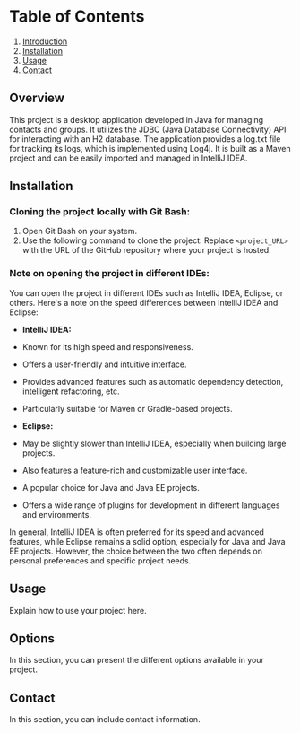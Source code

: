 # Table of Contents

1. [Introduction](#overview)
2. [Installation](#installation)
3. [Usage](#usage)
4. [Contact](#contact)

## Overview <a name="overview"></a>
This project is a desktop application developed in Java for managing contacts and groups. It utilizes the JDBC (Java Database Connectivity) API for interacting with an H2 database. The application provides a log.txt file for tracking its logs, which is implemented using Log4j. It is built as a Maven project and can be easily imported and managed in IntelliJ IDEA.


## Installation <a name="installation"></a>
### Cloning the project locally with Git Bash:

1. Open Git Bash on your system.
2. Use the following command to clone the project:
Replace `<project_URL>` with the URL of the GitHub repository where your project is hosted.

### Note on opening the project in different IDEs:

You can open the project in different IDEs such as IntelliJ IDEA, Eclipse, or others. Here's a note on the speed differences between IntelliJ IDEA and Eclipse:

- **IntelliJ IDEA:**
- Known for its high speed and responsiveness.
- Offers a user-friendly and intuitive interface.
- Provides advanced features such as automatic dependency detection, intelligent refactoring, etc.
- Particularly suitable for Maven or Gradle-based projects.

- **Eclipse:**
- May be slightly slower than IntelliJ IDEA, especially when building large projects.
- Also features a feature-rich and customizable user interface.
- A popular choice for Java and Java EE projects.
- Offers a wide range of plugins for development in different languages and environments.

In general, IntelliJ IDEA is often preferred for its speed and advanced features, while Eclipse remains a solid option, especially for Java and Java EE projects. However, the choice between the two often depends on personal preferences and specific project needs.




## Usage <a name="usage"></a>

Explain how to use your project here.

## Options <a name="options"></a>

In this section, you can present the different options available in your project.

## Contact <a name="contact"></a>

In this section, you can include contact information.
